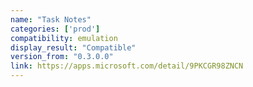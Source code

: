 ```yaml
---
name: "Task Notes"
categories: ['prod']
compatibility: emulation
display_result: "Compatible"
version_from: "0.3.0.0"
link: https://apps.microsoft.com/detail/9PKCGR98ZNCN
---
```

